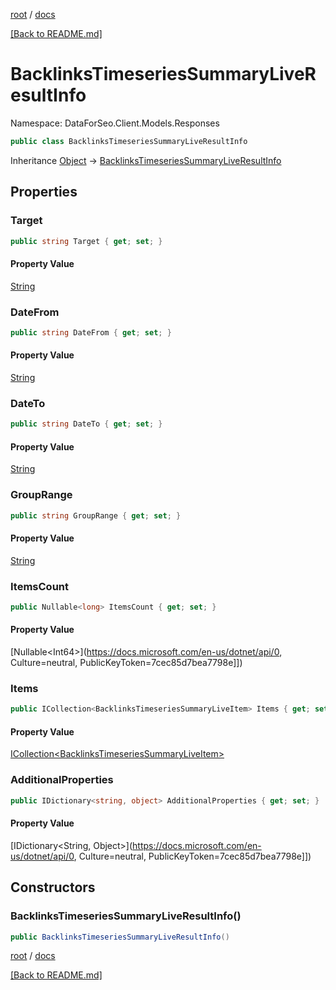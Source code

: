 [root](./../ "root") / [docs](./ "docs")

[[Back to README.md]](./../README.md "[Back to README.md]")

# BacklinksTimeseriesSummaryLiveResultInfo

Namespace: DataForSeo.Client.Models.Responses

```csharp
public class BacklinksTimeseriesSummaryLiveResultInfo
```

Inheritance [Object](https://docs.microsoft.com/en-us/dotnet/api/Object) → [BacklinksTimeseriesSummaryLiveResultInfo](./BacklinksTimeseriesSummaryLiveResultInfo.md)

## Properties

### **Target**

```csharp
public string Target { get; set; }
```

#### Property Value

[String](https://docs.microsoft.com/en-us/dotnet/api/String)<br>

### **DateFrom**

```csharp
public string DateFrom { get; set; }
```

#### Property Value

[String](https://docs.microsoft.com/en-us/dotnet/api/String)<br>

### **DateTo**

```csharp
public string DateTo { get; set; }
```

#### Property Value

[String](https://docs.microsoft.com/en-us/dotnet/api/String)<br>

### **GroupRange**

```csharp
public string GroupRange { get; set; }
```

#### Property Value

[String](https://docs.microsoft.com/en-us/dotnet/api/String)<br>

### **ItemsCount**

```csharp
public Nullable<long> ItemsCount { get; set; }
```

#### Property Value

[Nullable&lt;Int64&gt;](https://docs.microsoft.com/en-us/dotnet/api/0, Culture=neutral, PublicKeyToken=7cec85d7bea7798e]])<br>

### **Items**

```csharp
public ICollection<BacklinksTimeseriesSummaryLiveItem> Items { get; set; }
```

#### Property Value

[ICollection&lt;BacklinksTimeseriesSummaryLiveItem&gt;](./BacklinksTimeseriesSummaryLiveItem.md)<br>

### **AdditionalProperties**

```csharp
public IDictionary<string, object> AdditionalProperties { get; set; }
```

#### Property Value

[IDictionary&lt;String, Object&gt;](https://docs.microsoft.com/en-us/dotnet/api/0, Culture=neutral, PublicKeyToken=7cec85d7bea7798e]])<br>

## Constructors

### **BacklinksTimeseriesSummaryLiveResultInfo()**

```csharp
public BacklinksTimeseriesSummaryLiveResultInfo()
```

[root](./../ "root") / [docs](./ "docs")

[[Back to README.md]](./../README.md "[Back to README.md]")